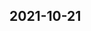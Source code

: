 
## 2021-10-21

### [<title>XDBoost in openembedded? - XGBoost</title>](https://discuss.xgboost.ai/t/xdboost-in-openembedded/2506/3)

### [<title>Implement reg:gamma through custom objective function - RFC - XGBoost</title>](https://discuss.xgboost.ai/t/implement-reg-gamma-through-custom-objective-function/2475/2)

### [<title>Is there a parameter that measures the quality of a split in cross validation in XGBoost? - RFC - XGBoost</title>](https://discuss.xgboost.ai/t/is-there-a-parameter-that-measures-the-quality-of-a-split-in-cross-validation-in-xgboost/2481/2)

### [<title>NaN values with early stopping - XGBoost</title>](https://discuss.xgboost.ai/t/nan-values-with-early-stopping/2494/5)

### [<title>Set base_score in Learning API Python - XGBoost</title>](https://discuss.xgboost.ai/t/set-base-score-in-learning-api-python/1604/4)

### [<title>Fixing the feature used for the first split - XGBoost</title>](https://discuss.xgboost.ai/t/fixing-the-feature-used-for-the-first-split/2483/2)

### [<title>How to debug slow training - RFC - XGBoost</title>](https://discuss.xgboost.ai/t/how-to-debug-slow-training/2504/2)

### [<title>XDBoost in openembedded? - XGBoost</title>](https://discuss.xgboost.ai/t/xdboost-in-openembedded/2506/2)

### [<title>Huge AUC drop when upgrading from XGBoost4J-Spark 0.90 - XGBoost</title>](https://discuss.xgboost.ai/t/huge-auc-drop-when-upgrading-from-xgboost4j-spark-0-90/2500/2)

### [<title>Huge AUC drop when upgrading from XGBoost4J-Spark 0.90 - XGBoost</title>](https://discuss.xgboost.ai/t/huge-auc-drop-when-upgrading-from-xgboost4j-spark-0-90/2500/3)

### [<title>How can I train use grow_gpu_hist but predict on cpu? - XGBoost</title>](https://discuss.xgboost.ai/t/how-can-i-train-use-grow-gpu-hist-but-predict-on-cpu/2509/1)
